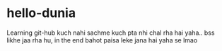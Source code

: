 # hello-dunia
Learning git-hub
kuch nahi sachme kuch pta nhi chal rha hai yaha.. 
bss likhe jaa rha hu, in the end bahot paisa leke jana hai yaha se lmao
